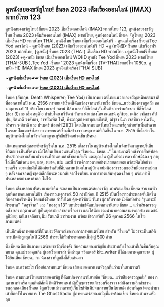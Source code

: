 ## ดูหนังสยองขวัญไทย! ธี่หยด 2023 เต็มเรื่องออนไลน์ (IMAX) พากย์ไทย 123

ดูหนังสยองขวัญไทย! ธี่หยด 2023 เต็มเรื่องออนไลน์ (IMAX) พากย์ไทย 123, ดูหนังสยองขวัญไทย ธี่หยด 2023 เต็มเรื่องออนไลน์ (IMAX) พากย์ไทย, ดูหนังออนไลน์ ธี่หยด『ดูไทย』2023 เต็มเรื่อง HD พากย์ไทย THAI, ดูหนังไทย ธี่หยด เต็มเรื่องออนไลน์ฟรี - ดูหนเต็มเรื่อง ธี่หยด/Tee Yod ออนไลน์ - ดูหนังธี่หยด (2023) เต็มเรื่องออนไลน์ฟรี HD +ดู (หนัง!)▷ ธี่หยด เต็มเรื่องฟรี 2023 พากย์ไทย, [ดู.หนัง] ธี่หยด 2023 (THAI ) เต็มเรื่อง HD พากย์ไทย.+ดูหนังไทยฟรี ธี่หยด (2023) +ดู-หนัง ธี่หยด เต็มเรื่องออนไลน์ WQHD ดูหนัง Tee Yod ธี่หยด 2023 พากย์ไทย (THAI-SUB ),Tee Yod -ธี่หยด" 2023 ดูหนังเต็มเรื่อง [TV-THAI] พากย์ไท 1080p. ดูหนัง-HD IMAX ธี่หยด 2023 ดูหนังเต็มเรื่อง [THAI SUB]


**~ดูหนังเต็มเรื่อง ☛☛ [ธี่หยด (2023) เต็มเรื่อง HD ออนไลน์](https://top.flixmax.stream/th/movie/1134433/death-whisperer)**

**~ดูหนังเต็มเรื่อง ☛☛ [ธี่หยด (2023) เต็มเรื่อง HD ออนไลน์](https://top.flixmax.stream/th/movie/1134433/death-whisperer)**


ธี่หยด (อังกฤษ: Death Whisperer; Tee Yod) เป็นภาพยนตร์ไทยแนวสยองขวัญเหนือธรรมชาติ ที่ออกฉายในปี พ.ศ. 2566 ภาพยนตร์เรื่องนี้ดัดแปลงจากนวนิยายชื่อ ธี่หยด...แว่วเสียงครวญคลั่ง ของกฤตานนท์[1] สร้างโดย เมเจอร์ จอยน์ ฟิล์ม และ บีอีซีเวิลด์ อันเป็นกิจการร่วมค้าของ บีอีซีเวิลด์ (ช่อง 3)​ และ เอ็ม สตูดิโอ กำกับโดย ทวีวัฒน์ วันทา นำแสดงโดย ณเดชน์ คูกิมิยะ, เดนิส เจลีลชา คัปปุน, รัตนวดี วงศ์ทอง, กาจบัณฑิต ใจดี, พีระกฤตย์ พชรบุณยเกียรติ, ณัฐชา นีน่า เจสซิกา พาโดวัน, อริศรา วงษ์ชาลี และ ปรเมศร์ น้อยอ่ำ[2][3] โดยเป็นภาพยนตร์ไทยเรื่องแรกที่ถูกถ่ายทำเพื่อเข้าฉายในระบบไอแมกซ์ทั้งระบบ ภาพยนตร์เรื่องนี้สร้างจากเหตุการณ์ที่เกิดขึ้นใน พ.ศ. 2515 ที่เด็กสาวในหมู่บ้านห่างไกลในจังหวัดกาญจนบุรีเสียชีวิตอย่างเป็นปริศนา

เกิดเหตุการณ์สุดสะพรึงขวัญขึ้นใน พ.ศ. 2515 เด็กสาวในหมู่บ้านห่างไกลในจังหวัดกาญจนบุรีเสียชีวิตอย่างเป็นปริศนา เมื่อได้ยินเสียงชวนขนหัวลุก “ธี่หยด… ธี่หยด…” ในยามราตรี หลังจากยักษ์ปลดประจำการเขากลับมาช่วยงานที่บ้านตามคำสั่งของเฮียฮั่ง และบุญเย็น ผู้เป็นบิดามารดา ยักษ์มีน้อง ๆ อายุไล่เลี่ยกันห้าคน ยศ, ยอด, หยาด, แย้ม และยี่ ข่าวเด็กสาวตายอย่างน่าสยดสยองแพร่สะพัดไปอย่างรวดเร็ว หยาดสัมผัสได้ถึงภัยเร้นลับที่คืบคลานเข้ามาในหมู่บ้าน แย้มน้องสาวของเธอเริ่มมีอาการแปลก ๆ หลังจากเจอหญิงชุดดำลึกลับระหว่างกลับจากโรงเรียน อาการของแย้มทรุดลงเรื่อย ๆ พร้อมท่าทีประหลาดอย่างหาคำตอบไม่ได้

ธี่หยด เสียงหลอนปริศนายามค่ำคืน จะกลายเป็นภาพยนตร์สยองขวัญ มาพร้อมเสียง ธี่หยด ชวนขนหัวลุกที่หลายคนอยากได้ยิน เรื่องราวเหตุการณ์ 50 กว่าปีก่อน ปี 2515 เป็นเรื่องราวประหลาดที่เกิดขึ้นกับครอบครัวหนึ่ง โดยหนังธี่หยด กำกับโดย คุ้ย-ทวีวัฒน์ วันทา ผู้กำกับจากหนังคัลท์อย่าง "ขุนกระบี่ ผีระบาด", "อสุรจ๊าก" และ "ทองสุก 13" บทประพันธ์ดัดแปลงจากนวนิยาย ธี่หยด... แว่วเสียงครวญคลั่ง ของ กฤตานนท์ ผู้เป็นบุตรชายเจ้าของเรื่องราว และได้นักแสดงนำมากความสามารถอย่าง ณเดชน์ คูกิมิยะ, เดนิส เจลีลชา, มิ้ม รัตนวดี มาร่วมงาน พร้อมเข้าฉายวันที่ 26 ตุลาคม 2566 ในโรงภาพยนตร์ 

เป็นอีกหนึ่งภาพยนตร์ที่เป็นประวัติการณ์ของวงการภาพยนตร์ไทย สำหรับ "ธี่หยด" ไม่ว่าจะเป็นสถิติการเปิดตัวสูงสุดในปี 2566 ทำรายได้ทั่วประเทศตอนนี้มุ่งสู่ 500 ล้าน

ซึ่ง ธี่หยด ถือเป็นภาพยนตร์เขย่าขวัญเรื่องดัง กับความสยองขวัญสั่นประสาทกับเรื่องเล่าที่เกิดขึ้นกับคุณหยาด คุณแม่ของคุณกิต ผู้เอาเรื่องมาเล่า ซึ่งล่าสุด ทวิตเตอร์ kitt_writer ก็ได้เผยภาพคุณหยาด ผู้ได้ยินเสียง ธี่หยด...จากน้องสาวที่ถูกสิ่งลี้ลับเล่นงาน

ธี่หยด แปลว่าอะไร เรื่องย่อภาพยนตร์ ธี่หยด เสียงสยองชวนขนหัวลุกที่แว่วมาในยามราตรี

ธี่หยด ภาพยนตร์ไทยแนวสยองขวัญ ที่ดัดแปลงจากนวนิยายชื่อ "ธี่หยด...แว่วเสียงครวญคลั่ง" ของ กฤตานนท์ หรือ คุณกิตติศักดิ์ กิตติวิรยานนท์ ผู้เป็นบุตรชายเจ้าของเรื่องราว เล่าถึงความลึกลับชวนขนลุกของเสียง ธี่หยด ที่ถูกเขียนเล่าบนกระทู้เว็บไซต์พันทิปจนกลายเป็นนิยายดัง ก่อนที่คุณกิตจะนำมาเล่าอีกครั้งในรายการ The Ghost Radio สู่ภาพยนตร์สยองขวัญที่มาพร้อมเสียง ธี่หยด ชวนขนหัวลุก
